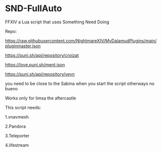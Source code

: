 # SND-FullAuto
FFXIV a Lua script that uses Something Need Doing

Repo:

https://raw.githubusercontent.com/NightmareXIV/MyDalamudPlugins/main/pluginmaster.json

https://puni.sh/api/repository/croizat

https://love.puni.sh/ment.json

https://puni.sh/api/repository/veyn

you need to be close to the Sabina when you start the script otherways no bueno 

Works only for limsa the aftercastle

This script needs:

1.vnavmesh 

2.Pandora

3.Teleporter

4.lifestream
